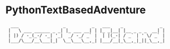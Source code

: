 # PythonTextBasedAdventure
      ___                 _          _   ___    _              _ 
     |   \ ___ ______ _ _| |_ ___ __| | |_ _|__| |__ _ _ _  __| |
     | |) / -_(_-/ -_| '_|  _/ -_/ _` |  | |(_-| / _` | ' \/ _` |
     |___/\___/__\___|_|  \__\___\__,_| |___/__|_\__,_|_||_\__,_|
